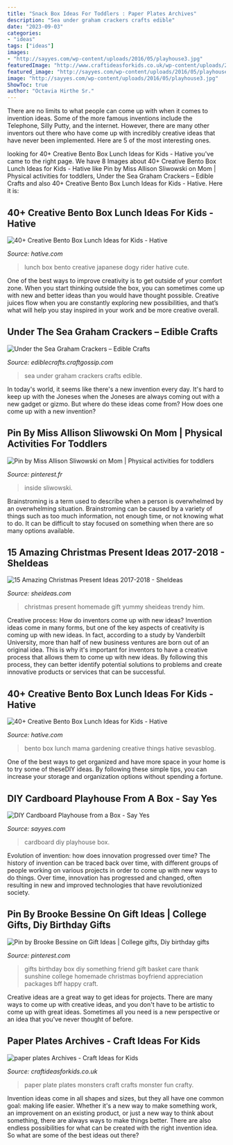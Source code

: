 ```yaml
---
title: "Snack Box Ideas For Toddlers : Paper Plates Archives"
description: "Sea under graham crackers crafts edible"
date: "2023-09-03"
categories:
- "ideas"
tags: ["ideas"]
images:
- "http://sayyes.com/wp-content/uploads/2016/05/playhouse3.jpg"
featuredImage: "http://www.craftideasforkids.co.uk/wp-content/uploads/2014/09/Paper-plate-monsters-9.jpg"
featured_image: "http://sayyes.com/wp-content/uploads/2016/05/playhouse3.jpg"
image: "http://sayyes.com/wp-content/uploads/2016/05/playhouse3.jpg"
ShowToc: true
author: "Octavia Hirthe Sr."
---
```



There are no limits to what people can come up with when it comes to invention ideas. Some of the more famous inventions include the Telephone, Silly Putty, and the internet. However, there are many other inventors out there who have come up with incredibly creative ideas that have never been implemented. Here are 5 of the most interesting ones.

	

		
looking for 40+ Creative Bento Box Lunch Ideas for Kids - Hative you've came to the right page. We have 8 Images about 40+ Creative Bento Box Lunch Ideas for Kids - Hative like Pin by Miss Allison Sliwowski on Mom | Physical activities for toddlers, Under the Sea Graham Crackers – Edible Crafts and also 40+ Creative Bento Box Lunch Ideas for Kids - Hative. Here it is:
		
    
## 40+ Creative Bento Box Lunch Ideas For Kids - Hative

<img loading=lazy src="https://hative.com/wp-content/uploads/2014/04/lunch-box-ideas/28-dogy-rider-lunch-box.jpg" onerror="this.onerror=null;this.src='https://tse4.mm.bing.net/th?id=OIP.TpTlVxSzGtt6THOajBQPKwHaJ4&amp;pid=15.1';" alt="40+ Creative Bento Box Lunch Ideas for Kids - Hative">

_Source: hative.com_

>lunch box bento creative japanese dogy rider hative cute. 

	

One of the best ways to improve creativity is to get outside of your comfort zone. When you start thinking outside the box, you can sometimes come up with new and better ideas than you would have thought possible. Creative juices flow when you are constantly exploring new possibilities, and that’s what will help you stay inspired in your work and be more creative overall.

    
## Under The Sea Graham Crackers – Edible Crafts

<img loading=lazy src="https://i1.wp.com/ediblecrafts.craftgossip.com/files/2016/01/Under-the-Sea-Graham-Crackers.jpg?fit=600,800" onerror="this.onerror=null;this.src='https://tse1.mm.bing.net/th?id=OIP.nOFoFoNlhHWraWEURspINAHaJ4&amp;pid=15.1';" alt="Under the Sea Graham Crackers – Edible Crafts">

_Source: ediblecrafts.craftgossip.com_

>sea under graham crackers crafts edible. 

	

In today's world, it seems like there's a new invention every day.  It's hard to keep up with the Joneses when the Joneses are always coming out with a new gadget or gizmo.  But where do these ideas come from?  How does one come up with a new invention?

    
## Pin By Miss Allison Sliwowski On Mom | Physical Activities For Toddlers

<img loading=lazy src="https://i.pinimg.com/736x/a2/73/4a/a2734ab15e70aa3eda35a091197a1e49.jpg" onerror="this.onerror=null;this.src='https://tse1.mm.bing.net/th?id=OIP.mA8vmAT0VwiS4IY2s0HjIAHaNK&amp;pid=15.1';" alt="Pin by Miss Allison Sliwowski on Mom | Physical activities for toddlers">

_Source: pinterest.fr_

>inside sliwowski. 

	

Brainstroming is a term used to describe when a person is overwhelmed by an overwhelming situation. Brainstroming can be caused by a variety of things such as too much information, not enough time, or not knowing what to do. It can be difficult to stay focused on something when there are so many options available.

    
## 15 Amazing Christmas Present Ideas 2017-2018 - SheIdeas

<img loading=lazy src="http://www.sheideas.com/wp-content/uploads/2017/10/Yummy-Homemade-Christmas-Food-Gift-Ideas.jpg" onerror="this.onerror=null;this.src='https://tse2.mm.bing.net/th?id=OIP.XTQFZ0KOCbWI9kFx8HZcKwHaLG&amp;pid=15.1';" alt="15 Amazing Christmas Present Ideas 2017-2018 - SheIdeas">

_Source: sheideas.com_

>christmas present homemade gift yummy sheideas trendy him. 

	

Creative process: How do inventors come up with new ideas?
Invention ideas come in many forms, but one of the key aspects of creativity is coming up with new ideas. In fact, according to a study by Vanderbilt University, more than half of new business ventures are born out of an original idea. This is why it's important for inventors to have a creative process that allows them to come up with new ideas. By following this process, they can better identify potential solutions to problems and create innovative products or services that can be successful.

    
## 40+ Creative Bento Box Lunch Ideas For Kids - Hative

<img loading=lazy src="https://hative.com/wp-content/uploads/2014/04/lunch-box-ideas/9-gardening-mama.jpg" onerror="this.onerror=null;this.src='https://tse2.mm.bing.net/th?id=OIP.nfmcBmBcX2G9rdwC1gCGLwHaKr&amp;pid=15.1';" alt="40+ Creative Bento Box Lunch Ideas for Kids - Hative">

_Source: hative.com_

>bento box lunch mama gardening creative things hative sevasblog. 

	

One of the best ways to get organized and have more space in your home is to try some of theseDIY ideas. By following these simple tips, you can increase your storage and organization options without spending a fortune.

    
## DIY Cardboard Playhouse From A Box - Say Yes

<img loading=lazy src="http://sayyes.com/wp-content/uploads/2016/05/playhouse3.jpg" onerror="this.onerror=null;this.src='https://tse1.mm.bing.net/th?id=OIP.jmZQgBy66aZELUNDzU1YTwHaKl&amp;pid=15.1';" alt="DIY Cardboard Playhouse from a Box - Say Yes">

_Source: sayyes.com_

>cardboard diy playhouse box. 

	

Evolution of invention: how does innovation progressed over time?
The history of invention can be traced back over time, with different groups of people working on various projects in order to come up with new ways to do things. Over time, innovation has progressed and changed, often resulting in new and improved technologies that have revolutionized society.

    
## Pin By Brooke Bessine On Gift Ideas | College Gifts, Diy Birthday Gifts

<img loading=lazy src="https://i.pinimg.com/736x/31/2a/1d/312a1d7a4db5e8c47e02a25557c0b13f.jpg" onerror="this.onerror=null;this.src='https://tse1.mm.bing.net/th?id=OIP.cvG8UUw8qwwETE9f1PMGkAHaHa&amp;pid=15.1';" alt="Pin by Brooke Bessine on Gift Ideas | College gifts, Diy birthday gifts">

_Source: pinterest.com_

>gifts birthday box diy something friend gift basket care thank sunshine college homemade christmas boyfriend appreciation packages bff happy craft. 

	

Creative ideas are a great way to get ideas for projects. There are many ways to come up with creative ideas, and you don't have to be artistic to come up with great ideas. Sometimes all you need is a new perspective or an idea that you've never thought of before.

    
## Paper Plates Archives - Craft Ideas For Kids

<img loading=lazy src="http://www.craftideasforkids.co.uk/wp-content/uploads/2014/09/Paper-plate-monsters-9.jpg" onerror="this.onerror=null;this.src='https://tse4.mm.bing.net/th?id=OIP.MlomXQO_I9Nl1h0HWGr-WAHaGe&amp;pid=15.1';" alt="paper plates Archives - Craft Ideas for Kids">

_Source: craftideasforkids.co.uk_

>paper plate plates monsters craft crafts monster fun crafty. 

	

Invention ideas come in all shapes and sizes, but they all have one common goal: making life easier. Whether it's a new way to make something work, an improvement on an existing product, or just a new way to think about something, there are always ways to make things better. There are also endless possibilities for what can be created with the right invention idea. So what are some of the best ideas out there?

